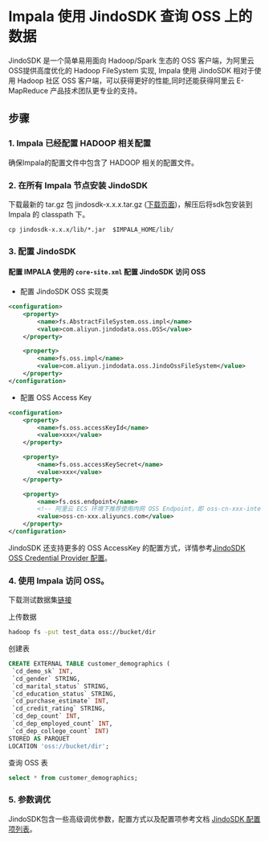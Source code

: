 # Impala 使用 JindoSDK 查询 OSS 上的数据

JindoSDK 是一个简单易用面向 Hadoop/Spark 生态的 OSS 客户端，为阿里云OSS提供高度优化的 Hadoop FileSystem 实现, Impala 使用 JindoSDK 相对于使用 Hadoop 社区 OSS 客户端，可以获得更好的性能,同时还能获得阿里云 E-MapReduce 产品技术团队更专业的支持。

## 步骤

### 1. Impala 已经配置 HADOOP 相关配置
确保Impala的配置文件中包含了 HADOOP 相关的配置文件。

### 2. 在所有 Impala 节点安装 JindoSDK
下载最新的 tar.gz 包 jindosdk-x.x.x.tar.gz ([下载页面](/docs/user/4.x/jindodata_download.md))，解压后将sdk包安装到 Impala 的 classpath 下。

````
cp jindosdk-x.x.x/lib/*.jar  $IMPALA_HOME/lib/
````

### 3. 配置 JindoSDK  
#### 配置 IMPALA 使用的 `core-site.xml` 配置 JindoSDK 访问 OSS
* 配置 JindoSDK OSS 实现类
```xml
<configuration>
    <property>
        <name>fs.AbstractFileSystem.oss.impl</name>
        <value>com.aliyun.jindodata.oss.OSS</value>
    </property>

    <property>
        <name>fs.oss.impl</name>
        <value>com.aliyun.jindodata.oss.JindoOssFileSystem</value>
    </property>
</configuration>
```
* 配置 OSS Access Key
```xml
<configuration>
    <property>
        <name>fs.oss.accessKeyId</name>
        <value>xxx</value>
    </property>

    <property>
        <name>fs.oss.accessKeySecret</name>
        <value>xxx</value>
    </property>

    <property>
        <name>fs.oss.endpoint</name>
        <!-- 阿里云 ECS 环境下推荐使用内网 OSS Endpoint，即 oss-cn-xxx-internal.aliyuncs.com -->
        <value>oss-cn-xxx.aliyuncs.com</value>
    </property>
</configuration>
```
JindoSDK 还支持更多的 OSS AccessKey 的配置方式，详情参考[JindoSDK OSS Credential Provider 配置](../security/jindosdk_credential_provider_oss.md)。


### 4. 使用 Impala 访问 OSS。

下载测试数据集[链接](/docs/user/4.x/4.0.0/oss/impala/test_data/customer_demographics/part-00000-2ac0f56e-0834-45b5-b27a-9e2e6babc6be-c000.snappy.parquet)

上传数据
 ```  bash
hadoop fs -put test_data oss://bucket/dir
 ```

创建表
 ```  sql
CREATE EXTERNAL TABLE customer_demographics (
  `cd_demo_sk` INT,
  `cd_gender` STRING,
  `cd_marital_status` STRING,
  `cd_education_status` STRING,
  `cd_purchase_estimate` INT,
  `cd_credit_rating` STRING,
  `cd_dep_count` INT,
  `cd_dep_employed_count` INT,
  `cd_dep_college_count` INT)
STORED AS PARQUET
LOCATION 'oss://bucket/dir'; 
 ```

查询 OSS 表
 ```  sql
select * from customer_demographics;
 ```

### 5. 参数调优
JindoSDK包含一些高级调优参数，配置方式以及配置项参考文档 [JindoSDK 配置项列表](/docs/user/4.x/4.6.x/4.6.5/oss/configuration/jindosdk_configuration_list.md)。
